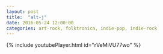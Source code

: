```yaml
---
layout: post
title:  "alt-j"
date: 2016-05-24 12:00:00
categories: art-rock, folktronica, indie-pop, indie-rock
---
```

{% include youtubePlayer.html id="rVeMiVU77wo" %}
